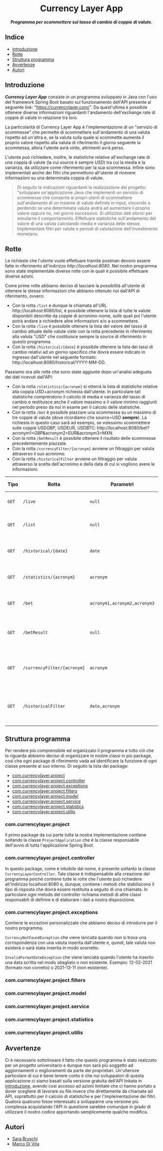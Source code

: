 <div align="center">
  
# Currency Layer App

***Programma per scommettere sul tasso di cambio di coppie di valute.***
  
</div>

## Indice
* [Introduzione](#introduzione)
* [Rotte](#rotte)
* [Struttura programma](#struttura-programma)
* [Avvertenze](#avvertenze)
* [Autori](#autori)

## Introduzione

***Currency Layer App*** consiste in un programma sviluppato in Java con l'uso del framework Spring Boot basato sul funzionamento dell'API presente al seguente link: "https://currencylayer.com/".
Da quest'ultima è possibile ottenere diverse informazioni riguardanti l'andamento dell'exchange rate di coppie di valute in relazione tra loro.

La particolarità di Currency Layer App è l'implementazione di un "servizio di scommesse" che permette di scommettere sull'andamento di una valuta rispetto ad un'altra e, se la valuta sulla quale si scommette aumenta il proprio valore rispetto alla valuta di riferimento il giorno seguente la scommessa, allora l'utente avrà vinto, altrimenti avrà perso.

L'utente può richiedere, inoltre, le statistiche relative all'exchange rate di una coppia di valute (la cui source è sempre *USD*) tra cui la media e la varianza, da utilizzare come riferimento per la sua scommessa.
Infine sono implementati anche dei filtri che permettono all'utente di ricevere informazioni su una determinata coppia di valute.

> Di seguito le indicazioni riguardanti la realizzazione del progetto: 
> "sviluppare un'applicazione Java che implementi un servizio di scommesse che consente ai propri utenti di scommettere sull'andamento di un insieme di valute definite in input, vincendo o perdendo se una determinata valuta andrà ad aumentare il proprio valore oppure no, nel giorno successivo. Si utilizzino dati storici per simularne il comportamento. Effettuare statistiche sull'andamento del valore di una valuta calcolando media e varianza delle stesse. Implementare filtri per valute e periodi di valutazione dell'investimento monetario.

## Rotte

Le richieste che l'utente vuole effettuare tramite postman devono essere fatte in riferimento all'indirizzo *http://localhost:8080*.
Nel nostro programma sono state implementate diverse rotte con le quali è possibile effettuare diverse azioni.

Come prime rotte abbiamo deciso di lasciare la possibilità all'utente di ottenere le stesse informazioni che abbiamo ottenuto noi dall'API di riferimento, ovvero:

* Con la rotta ```/list``` e dunque la chiamata all'URL http://localhost:8080/list, è possibile ottenere la lista di tutte le valute disponibili descritte da coppie di acronimo-nome, sulle quali poi l'utente potrà andare a richiedere altre informazioni e/o a scommettere.
* Con la rotta ```/live``` è possibile ottenere la lista del valore del tasso di cambio attuale delle valute viste con la rotta precedente in riferimento alla valuta "USD" che costituisce sempre la source di riferimento in questo programma.
* Con la rotta ```/historical/{date}``` è possibile ottenere la lista dei tassi di cambio relativi ad un giorno specifico che dovrà essere indicato in ingresso dall'utente nel seguente formato: http://localhost:8080/historical/YYYY-MM-DD.

Passiamo ora alle rotte che sono state aggiunte dopo un'analisi adeguata dei dati ricevuti dall'API:

* Con la rotta ```/statistics/{acronym}``` si otterrà la lista di statistiche relative alla coppia USD+acronym richiesta dall'utente. In particolare tali statistiche comprendono il calcolo di media e varianza del tasso di cambio e restituisce anche il valore massimo e il valore minimo raggiunti nel periodo preso da noi in esame per il calcolo delle statistiche.
* Con la rotta ```/bet``` è possibile piazzare una scommessa su un massimo di tre coppie di valute (dove ricordiamo che source=USD **sempre**). La richiesta in questo caso sarà ad esempio, se volessimo scommettere sulle coppie USDGBP, USDEUR, USDBTC: http://localhost:8080/bet?acronym1=GBP&acronym2=EUR&acronym3=MXN.
* Con la rotta ```/betResult``` è possibile ottenere il risultato delle scommesse precedentemente piazzate.
* Con la rotta ```/currencyFilter/{acronym}``` avviene un filtraggio per valuta attraverso il suo acronimo.
* Con la rotta ```/historicalFilter``` avviene un filtraggio per valuta attraverso la scelta dell'acronimo e della data di cui si vogliono avere le informazioni.

| **Tipo** | **Rotta** | **Parametri** | **Tipo parametri** | **Richiesti** | **Indirizzo**             | **Desctizione** |
|----------|-----------|---------------|--------------------|---------------|---------------------------|-----------------|
|```GET``` |```/live```| ```null```    |                    |               |http://localhost:8080/live | Restituisce la lista degli attuali tassi di cambio |
|```GET``` |```/list```| ```null```    |                    |               |http://localhost:8080/live | Restituisce la lista di tutte le valute presenti nel servizio |
|```GET``` |```/historical/{date}```|```date```|*String*|*Sì*|http://localhost:8080/historical/YYYY-MM-DD| Restituisce i tassi di cambio relativi alla data specificata|
|```GET``` |```/statistics/{acronym}```|```acronym```|*String*|*Sì*|http://localhost:8080/statistics/acronym| Restituisce le statistiche relative alla valuta specificata|
|```GET``` |```/bet```|```acronym1,acronym2,acronym3```|*String, String, String*|*Sì,No,No*|http://localhost:8080/bet?acronym1=GBP&acronym2=EUR&acronym3=MXN|Permette di piazzare una scommessa sulle valute specificate|
|```GET``` |```/betResult```|```null```| | | http://localhost:8080/betResult | Restituisce il risultato delle scommesse precedentemente piazzate|
|```GET``` |```/currencyFilter/{acronym}```|```acronym```|*String*|*Sì*|http://localhost:8080/currencyFilter/acronym| Filtra la valuta chiesta in ingresso stampando le informazioni ad essa relative|
|```GET``` |```/historicalFilter```|```date,acronym```|*String,String*|*Sì,Sì*| inserire | Restituisce le informazioni relative alla valuta in ingresso nella data specificata|

## Struttura programma
Per rendere più comprensibile ed organizzato il programma e tutto ciò che lo riguarda abbiamo deciso di organizzare le nostre classi in più package, così che ogni package di riferimento vada ad identificare la funzione di ogni classe presente al suo interno.
Di seguito la lista dei package:
* [com.currencylayer.project](#com.currencylayer.project)
* [com.currencylayer.project.controller](#com.currencylayer.project.controller)
* [com.currencylayer.project.exceptions](#com.currencylayer.project.exceptions)
* [com.currencylayer.project.filters](#com.currencylayer.project.filters)
* [com.currencylayer.project.model](#com.currencylayer.project.model)
* [com.currencylayer.project.service](#com.currencylayer.project.service)
* [com.currencylayer.project.statistics](#com.currencylayer.project.statistics)
* [com.currencylayer.project.utilis](#com.currencylayer.project.utilis)

### **com.currencylayer.project**
Il primo package da cui parte tutta la nostra implementazione contiene soltando la classe ```ProjectApplication``` che è la classe responsabile dell'avvio di tutta l'applicazione Spring Boot.

### **com.currencylayer.project.controller**
In questo package, come è intuibile dal nome, è presente soltanto la classe ```CurrencyLayerController```.
Tale classe è indispensabile alla creazione del programma poiché contiene tutte le rotte che l'utente può richiedere all'indirizzo localhost:8080 e, dunque, contiene i metodi che stabiliscono il tipo di risposta che dovrà essere restituita a seguito di una chiamata.
In particolare ogni metodo del controller richiama metodi di altre classi responsabili di definire e di elaborare i dati a nostra disposizione.

### **com.currencylayer.project.exceptions**
Contiene le eccezioni personalizzate che abbiamo deciso di introdurre per il nostro programma.

```CurrencyNotFoundException``` che viene lanciata quando non si trova una corrispondenza con una valuta inserita dall'utente e, quindi, tale valuta non esisterà o sarà stata inserita in modo scorretto.

```InvalidFormatDateException``` che viene lanciata quando l'utente ha inserito una data scritta nel modo sbagliato o non esistente. Esempio: 12-02-2021 (formato non corretto) o 2021-13-11 (non esistente).

### **com.currencylayer.project.filters**

### **com.currencylayer.project.model**

### **com.currencylayer.project.service**

### **com.currencylayer.project.statistics**

### **com.currencylayer.project.utilis**


## Avvertenze
Ci è necessario sottolineare il fatto che questo programma è stato realzzato per un progetto universitario e dunque non sarà più soggetto ad aggiornamenti o miglioramenti da parte dei proprietari.
Un'ulteriore particolare di cui è bene tenere conto è che noi sviluppatori di questa applicazione ci siamo basati sulla versione gratuita dell'API linkata in [introduzione](#introduzione), avendo così accesso ad azioni limitate che ci hanno portato a dover scegliere di lavorare su file invece che direttamente da chiamata ad API, soprattutto per il calcolo di statistiche e per l'implementazione dei filtri.
Qualora qualcuno fosse interessato a svilupparne una versione più complessa acquistando l'API in questione sarebbe comunque in grado di utilizzare il nostro codice apportando semplicemente qualche modifica.

## Autori
* [Sara Bruschi](https://github.com/sarabrusch)
* [Marco Di Vita](https://github.com/marcopapero)
